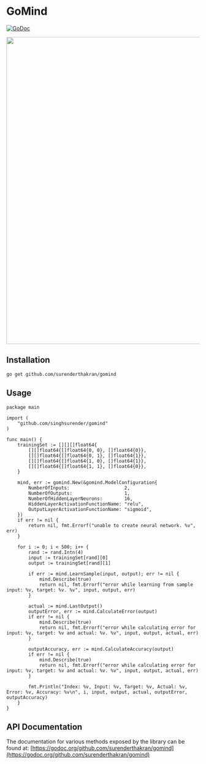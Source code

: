 # GoMind

[![GoDoc](https://godoc.org/github.com/surenderthakran/gomind?status.png)](https://godoc.org/github.com/surenderthakran/gomind)

<img src="https://golang.org/doc/gopher/fiveyears.jpg" width=800><br>

## Installation
```
go get github.com/surenderthakran/gomind
```

## Usage
```
package main

import (
	"github.com/singhsurender/gomind"
)

func main() {
	trainingSet := [][][]float64{
		[][]float64{[]float64{0, 0}, []float64{0}},
		[][]float64{[]float64{0, 1}, []float64{1}},
		[][]float64{[]float64{1, 0}, []float64{1}},
		[][]float64{[]float64{1, 1}, []float64{0}},
	}

	mind, err := gomind.New(&gomind.ModelConfiguration{
		NumberOfInputs:                    2,
		NumberOfOutputs:                   1,
		NumberOfHiddenLayerNeurons:        16,
		HiddenLayerActivationFunctionName: "relu",
		OutputLayerActivationFunctionName: "sigmoid",
	})
	if err != nil {
		return nil, fmt.Errorf("unable to create neural network. %v", err)
	}

	for i := 0; i < 500; i++ {
		rand := rand.Intn(4)
		input := trainingSet[rand][0]
		output := trainingSet[rand][1]

		if err := mind.LearnSample(input, output); err != nil {
			mind.Describe(true)
			return nil, fmt.Errorf("error while learning from sample input: %v, target: %v. %v", input, output, err)
		}

		actual := mind.LastOutput()
		outputError, err := mind.CalculateError(output)
		if err != nil {
			mind.Describe(true)
			return nil, fmt.Errorf("error while calculating error for input: %v, target: %v and actual: %v. %v", input, output, actual, err)
		}

		outputAccuracy, err := mind.CalculateAccuracy(output)
		if err != nil {
			mind.Describe(true)
			return nil, fmt.Errorf("error while calculating error for input: %v, target: %v and actual: %v. %v", input, output, actual, err)
		}

		fmt.Println("Index: %v, Input: %v, Target: %v, Actual: %v, Error: %v, Accuracy: %v\n", i, input, output, actual, outputError, outputAccuracy)
	}
}
```

## API Documentation
The documentation for various methods exposed by the library can be found at: [https://godoc.org/github.com/surenderthakran/gomind](https://godoc.org/github.com/surenderthakran/gomind)
